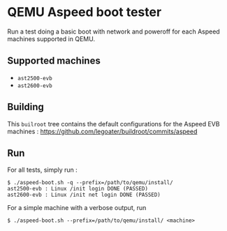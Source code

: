 # QEMU Aspeed boot tester

Run a test doing a basic boot with network and poweroff for each
Aspeed machines supported in QEMU.

## Supported machines

* `ast2500-evb`
* `ast2600-evb`

## Building

This ``builroot`` tree contains the default configurations for the
Aspeed EVB machines : https://github.com/legoater/buildroot/commits/aspeed

## Run

For all tests, simply run :

```
$ ./aspeed-boot.sh -q --prefix=/path/to/qemu/install/
ast2500-evb : Linux /init login DONE (PASSED)
ast2600-evb : Linux /init net login DONE (PASSED)
```

For a simple machine with a verbose output, run

```
$ ./aspeed-boot.sh --prefix=/path/to/qemu/install/ <machine>
```
